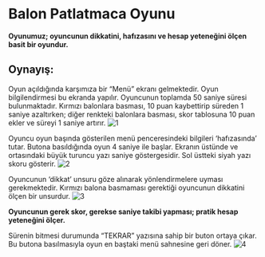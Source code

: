 # Balon Patlatmaca Oyunu

**Oyunumuz; oyuncunun dikkatini, hafızasını ve hesap yeteneğini ölçen basit bir oyundur.**

## Oynayış:
Oyun açıldığında karşımıza bir “Menü” ekranı gelmektedir. Oyun bilgilendirmesi bu ekranda yapılır. Oyuncunun toplamda 50 saniye süresi bulunmaktadır. Kırmızı balonlara basması, 10 puan kaybettirip süreden 1 saniye azaltırken; diğer renkteki balonlara basması, skor tablosuna 10 puan ekler ve süreyi 1 saniye artırır.
![1](https://github.com/haticezulalzengin/BalonPatlatmaOyunu/assets/148469634/e8459c2d-1574-496c-a3b7-3612efec1289)

Oyuncu oyun başında gösterilen menü penceresindeki bilgileri ‘hafızasında’ tutar. Butona basıldığında oyun 4 saniye ile başlar. Ekranın üstünde ve ortasındaki büyük turuncu yazı saniye göstergesidir. Sol üstteki siyah yazı skoru gösterir.
![2](https://github.com/haticezulalzengin/BalonPatlatmaOyunu/assets/148469634/45ba4817-160c-4017-a588-49b448772d54)

Oyuncunun ‘dikkat’ unsuru göze alınarak yönlendirmelere uyması gerekmektedir. Kırmızı balona basmaması gerektiği oyuncunun dikkatini ölçen bir unsurdur.
![3](https://github.com/haticezulalzengin/BalonPatlatmaOyunu/assets/148469634/86409aff-a2fd-4a69-b5db-51c04930789b)

**Oyuncunun gerek skor, gerekse saniye takibi yapması; pratik hesap yeteneğini ölçer.**

Sürenin bitmesi durumunda “TEKRAR” yazısına sahip bir buton ortaya çıkar. Bu butona basılmasıyla oyun en baştaki menü sahnesine geri döner.
![4](https://github.com/haticezulalzengin/BalonPatlatmaOyunu/assets/148469634/f06f1bd4-1e60-4365-83ee-9f18e6035414)
